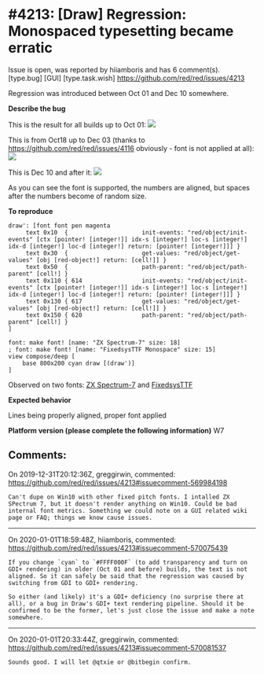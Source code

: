 
#4213: [Draw] Regression: Monospaced typesetting became erratic
================================================================================
Issue is open, was reported by hiiamboris and has 6 comment(s).
[type.bug] [GUI] [type.task.wish]
<https://github.com/red/red/issues/4213>

Regression was introduced between Oct 01 and Dec 10 somewhere.

**Describe the bug**

This is the result for all builds up to Oct 01:
![](https://i.gyazo.com/51e0ba8ca7e9f626bceec472b65b9590.png)

This is from Oct18 up to Dec 03 (thanks to https://github.com/red/red/issues/4116 obviously - font is not applied at all):
![](https://i.gyazo.com/9f0b7ce6d950c7414a1aefc37bde6e8c.png)

This is Dec 10 and after it:
![](https://i.gyazo.com/7da0bd5c264d77ba1e49d923a58645f8.png)

As you can see the font is supported, the numbers are aligned, but spaces after the numbers become of random size.

**To reproduce**
```
draw': [font font pen magenta
     text 0x10  {                     init-events: "red/object/init-events" [ctx [pointer! [integer!]] idx-s [integer!] loc-s [integer!] idx-d [integer!] loc-d [integer!] return: [pointer! [integer!]]] } 
     text 0x30  {                     get-values: "red/object/get-values" [obj [red-object!] return: [cell!]] }
     text 0x50  {                     path-parent: "red/object/path-parent" [cell!] }
     text 0x110 { 614                 init-events: "red/object/init-events" [ctx [pointer! [integer!]] idx-s [integer!] loc-s [integer!] idx-d [integer!] loc-d [integer!] return: [pointer! [integer!]]] } 
     text 0x130 { 617                 get-values: "red/object/get-values" [obj [red-object!] return: [cell!]] }
     text 0x150 { 620                 path-parent: "red/object/path-parent" [cell!] }
]

font: make font! [name: "ZX Spectrum-7" size: 18]
; font: make font! [name: "FixedsysTTF Monospace" size: 15]
view compose/deep [
	base 800x200 cyan draw [(draw')]
]
```
Observed on two fonts: [ZX Spectrum-7](https://dl.dafont.com/dl/?f=zx_spectrum_7) and [FixedsysTTF](https://www.download-free-fonts.com/download/108271/66742601f3d382f1ed2fbbc41882b2a5)

**Expected behavior**

Lines being properly aligned, proper font applied

**Platform version (please complete the following information)**
W7


Comments:
--------------------------------------------------------------------------------

On 2019-12-31T20:12:36Z, greggirwin, commented:
<https://github.com/red/red/issues/4213#issuecomment-569984198>

    Can't dupe on Win10 with other fixed pitch fonts. I intalled ZX SPectrum 7, but it doesn't render anything on Win10. Could be bad internal font metrics. Something we could note on a GUI related wiki page or FAQ; things we know cause issues.

--------------------------------------------------------------------------------

On 2020-01-01T18:59:48Z, hiiamboris, commented:
<https://github.com/red/red/issues/4213#issuecomment-570075439>

    If you change `cyan` to `#FFFF000F` (to add transparency and turn on GDI+ rendering) in older (Oct 01 and before) builds, the text is not aligned. So it can safely be said that the regression was caused by switching from GDI to GDI+ rendering.
    
    So either (and likely) it's a GDI+ deficiency (no surprise there at all), or a bug in Draw's GDI+ text rendering pipeline. Should it be confirmed to be the former, let's just close the issue and make a note somewhere.

--------------------------------------------------------------------------------

On 2020-01-01T20:33:44Z, greggirwin, commented:
<https://github.com/red/red/issues/4213#issuecomment-570081537>

    Sounds good. I will let @qtxie or @bitbegin confirm.


